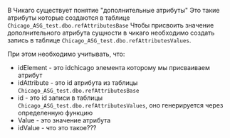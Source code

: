В Чикаго существует понятие "дополнительные атрибуты"
Это такие атрибуты которые создаются в таблице `Chicago_ASG_test.dbo.refAttributesBase`
Чтобы присвоить значение дополнительного атрибута сущности в чикаго необходимо создать запись в таблице `Chicago_ASG_test.dbo.refAttributesValues`.

При этом необходимо учитывать, что:
-  idElement - это idchicago элемента которому мы присваиваем атрибут
-  idAttribute - это id атрибута из таблицы `Chicago_ASG_test.dbo.refAttributesBase`
-  id - это id записи в таблицы `Chicago_ASG_test.dbo.refAttributesValues`, оно генерируется через определенную функцию 
- Value - это значение атрибута
- idValue - что это такое???